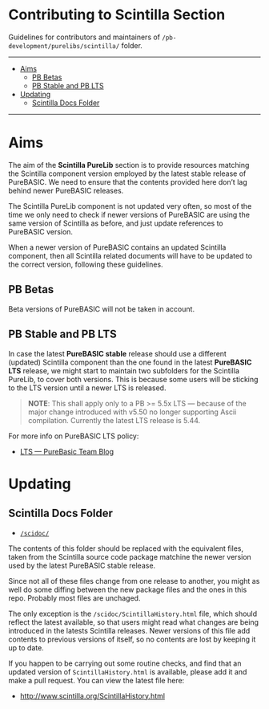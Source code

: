 Contributing to Scintilla Section
=================================

Guidelines for contributors and maintainers of `/pb-development/purelibs/scintilla/` folder.

------------------------------------------------------------------------

<!-- #toc -->
-   [Aims](#aims)
    -   [PB Betas](#pb-betas)
    -   [PB Stable and PB LTS](#pb-stable-and-pb-lts)
-   [Updating](#updating)
    -   [Scintilla Docs Folder](#scintilla-docs-folder)

<!-- /toc -->

------------------------------------------------------------------------

Aims
====

The aim of the **Scintilla PureLib** section is to provide resources matching the Scintilla component version employed by the latest stable release of PureBASIC. We need to ensure that the contents provided here don’t lag behind newer PureBASIC releases.

The Scintilla PureLib component is not updated very often, so most of the time we only need to check if newer versions of PureBASIC are using the same version of Scintilla as before, and just update references to PureBASIC version.

When a newer version of PureBASIC contains an updated Scintilla component, then all Scintilla related documents will have to be updated to the correct version, following these guidelines.

PB Betas
--------

Beta versions of PureBASIC will not be taken in account.

PB Stable and PB LTS
--------------------

In case the latest **PureBASIC stable** release should use a different (updated) Scintilla component than the one found in the latest **PureBASIC LTS** release, we might start to maintain two subfolders for the Scintilla PureLib, to cover both versions. This is because some users will be sticking to the LTS version until a newer LTS is released.

> **NOTE**: This shall apply only to a PB &gt;= 5.5x LTS — because of the major change introduced with v5.50 no longer supporting Ascii compilation. Currently the latest LTS release is 5.44.

For more info on PureBASIC LTS policy:

-   [LTS — PureBasic Team Blog](http://www.purebasic.fr/blog/?p=437)

Updating
========

Scintilla Docs Folder
---------------------

-   [`/scidoc/`](scidoc/)

The contents of this folder should be replaced with the equivalent files, taken from the Scintilla source code package matchine the newer version used by the latest PureBASIC stable release.

Since not all of these files change from one release to another, you might as well do some diffing between the new package files and the ones in this repo. Probably most files are unchaged.

The only exception is the `/scidoc/ScintillaHistory.html` file, which should reflect the latest available, so that users might read what changes are being introduced in the latests Scintilla releases. Newer versions of this file add contents to previous versions of itself, so no contents are lost by keeping it up to date.

If you happen to be carrying out some routine checks, and find that an updated version of `ScintillaHistory.html` is available, please add it and make a pull request. You can view the latest file here:

-   <http://www.scintilla.org/ScintillaHistory.html>

